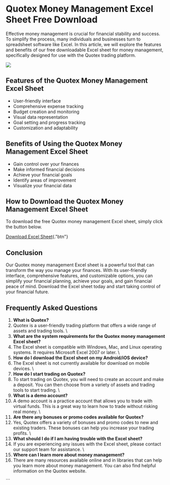 # Quotex Money Management Excel Sheet Free Download

Effective money management is crucial for financial stability and
success. To simplify the process, many individuals and businesses turn
to spreadsheet software like Excel. In this article, we will explore the
features and benefits of our free downloadable Excel sheet for money
management, specifically designed for use with the Quotex trading
platform.

[![](https://static.quotex.io/files/4_en/300_250.jpg)](https://traff.sbs/brokerqxlid)

## Features of the Quotex Money Management Excel Sheet

-   User-friendly interface
-   Comprehensive expense tracking
-   Budget creation and monitoring
-   Visual data representation
-   Goal setting and progress tracking
-   Customization and adaptability

## Benefits of Using the Quotex Money Management Excel Sheet

-   Gain control over your finances
-   Make informed financial decisions
-   Achieve your financial goals
-   Identify areas of improvement
-   Visualize your financial data

## How to Download the Quotex Money Management Excel Sheet

To download the free Quotex money management Excel sheet, simply click
the button below.

[Download Excel
Sheet](\%22https://example.com/download-excel-sheet\%22){."btn"}

## Conclusion

Our Quotex money management Excel sheet is a powerful tool that can
transform the way you manage your finances. With its user-friendly
interface, comprehensive features, and customizable options, you can
simplify your financial planning, achieve your goals, and gain financial
peace of mind. Download the Excel sheet today and start taking control
of your financial future.

## Frequently Asked Questions

1.  **What is Quotex?**
2.  Quotex is a user-friendly trading platform that offers a wide range
    of assets and trading tools.
    \
3.  **What are the system requirements for the Quotex money management
    Excel sheet?**
4.  The Excel sheet is compatible with Windows, Mac, and Linux operating
    systems. It requires Microsoft Excel 2007 or later.
    \
5.  **How do I download the Excel sheet on my Android/iOS device?**
6.  The Excel sheet is not currently available for download on mobile
    devices.
    \
7.  **How do I start trading on Quotex?**
8.  To start trading on Quotex, you will need to create an account and
    make a deposit. You can then choose from a variety of assets and
    trading tools to start trading.
    \
9.  **What is a demo account?**
10. A demo account is a practice account that allows you to trade with
    virtual funds. This is a great way to learn how to trade without
    risking real money.
    \
11. **Are there any bonuses or promo codes available for Quotex?**
12. Yes, Quotex offers a variety of bonuses and promo codes to new and
    existing traders. These bonuses can help you increase your trading
    profits.
    \
13. **What should I do if I am having trouble with the Excel sheet?**
14. If you are experiencing any issues with the Excel sheet, please
    contact our support team for assistance.
    \
15. **Where can I learn more about money management?**
16. There are many resources available online and in libraries that can
    help you learn more about money management. You can also find
    helpful information on the Quotex website.

\`\`\`

